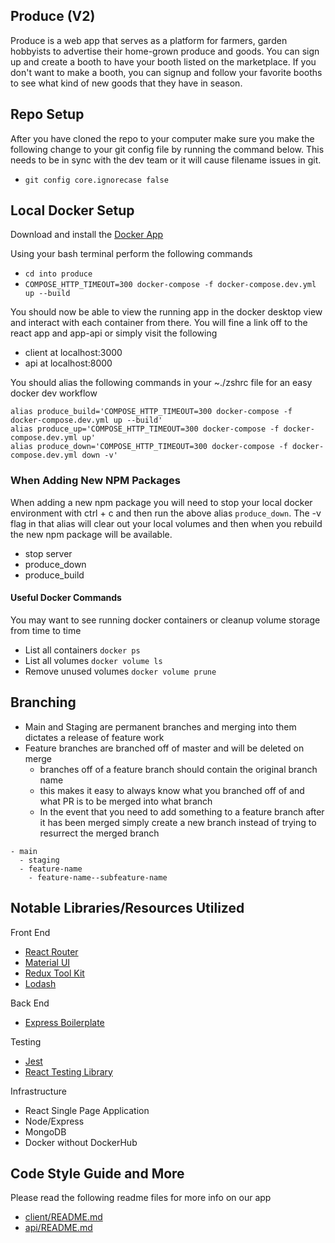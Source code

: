 ## Produce (V2)
Produce is a web app that serves as a platform for farmers, garden hobbyists to advertise their home-grown produce and goods. You can sign up and create a booth to have your booth listed on the marketplace. If you don't want to make a booth, you can signup and follow your favorite booths to see what kind of new goods that they have in season.

## Repo Setup
After you have cloned the repo to your computer make sure you make the following change to your git config file by running the command below. This needs to be in sync with the dev team or it will cause filename issues in git.
- `git config core.ignorecase false`

## Local Docker Setup
Download and install the [Docker App](https://www.docker.com/products/docker-desktop)

Using your bash terminal perform the following commands
- `cd into produce`
- `COMPOSE_HTTP_TIMEOUT=300 docker-compose -f docker-compose.dev.yml up --build`

You should now be able to view the running app in the docker desktop view and interact with each container from there. You will fine a link off to the react app and app-api or simply visit the following

* client at localhost:3000
* api at localhost:8000

You should alias the following commands in your ~./zshrc file for an easy docker dev workflow
```
alias produce_build='COMPOSE_HTTP_TIMEOUT=300 docker-compose -f docker-compose.dev.yml up --build'
alias produce_up='COMPOSE_HTTP_TIMEOUT=300 docker-compose -f docker-compose.dev.yml up'
alias produce_down='COMPOSE_HTTP_TIMEOUT=300 docker-compose -f docker-compose.dev.yml down -v'
```
### When Adding New NPM Packages ###
When adding a new npm package you will need to stop your local docker environment with ctrl + c and then run the above alias `produce_down`. The -v flag in that alias will clear out your local volumes and then when you rebuild the new npm package will be available.
- stop server
- produce_down
- produce_build

#### Useful Docker Commands
You may want to see running docker containers or cleanup volume storage from time to time
* List all containers `docker ps`
* List all volumes `docker volume ls`
* Remove unused volumes `docker volume prune`

<!-- ## CI/CD and Branching Strategy
#### Continuous Deployment:
  * Any commits to staging or pull requests merged into staging will auto deploy to staging env (when we have one)
  * Any commits or pull requests merged into master will deploy to master (this can be changed to trigger when a release is made if we would like that after we go live)
#### Continuous Integration:
  * Tests will run when a PR is created on any branch and on all following PR commits
  * Test will run again before the deploy script when commits are merged into master/staging -->

## Branching
* Main and Staging are permanent branches and merging into them dictates a release of feature work
* Feature branches are branched off of master and will be deleted on merge
  * branches off of a feature branch should contain the original branch name
  * this makes it easy to always know what you branched off of and what PR is to be merged into what branch
  * In the event that you need to add something to a feature branch after it has been merged simply create a new branch instead of trying to resurrect the merged branch
```
- main
  - staging
  - feature-name
    - feature-name--subfeature-name
```

## Notable Libraries/Resources Utilized
Front End
* [React Router](https://reactrouter.com/web/guides/quick-start)
* [Material UI]()
* [Redux Tool Kit]()
* [Lodash]()

Back End
* [Express Boilerplate]()

Testing
* [Jest](https://jestjs.io/)
* [React Testing Library]()

Infrastructure
* React Single Page Application
* Node/Express
* MongoDB
* Docker without DockerHub

## Code Style Guide and More
Please read the following readme files for more info on our app
* [client/README.md]()
* [api/README.md]()
